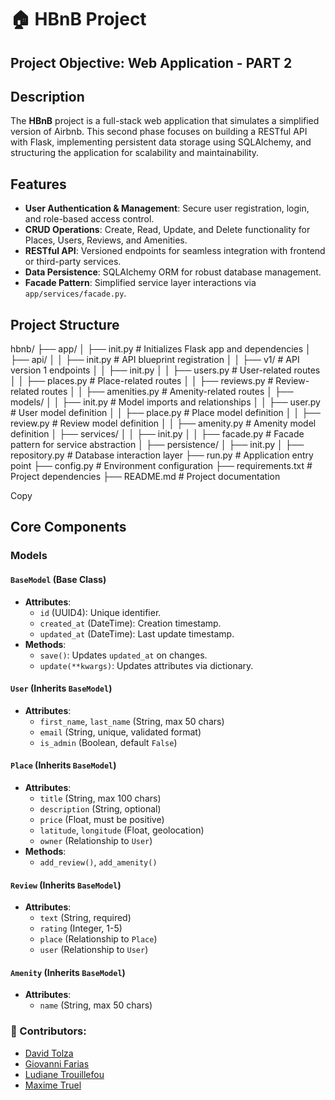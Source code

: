 # 🏠 HBnB Project   

## Project Objective: Web Application  - PART 2

## Description

The **HBnB** project is a full-stack web application that simulates a simplified version of Airbnb. This second phase focuses on building a RESTful API with Flask, implementing persistent data storage using SQLAlchemy, and structuring the application for scalability and maintainability.

## Features

- **User Authentication & Management**: Secure user registration, login, and role-based access control.
- **CRUD Operations**: Create, Read, Update, and Delete functionality for Places, Users, Reviews, and Amenities.
- **RESTful API**: Versioned endpoints for seamless integration with frontend or third-party services.
- **Data Persistence**: SQLAlchemy ORM for robust database management.
- **Facade Pattern**: Simplified service layer interactions via `app/services/facade.py`.

## Project Structure

hbnb/
├── app/
│ ├── init.py # Initializes Flask app and dependencies
│ ├── api/
│ │ ├── init.py # API blueprint registration
│ │ ├── v1/ # API version 1 endpoints
│ │ ├── init.py
│ │ ├── users.py # User-related routes
│ │ ├── places.py # Place-related routes
│ │ ├── reviews.py # Review-related routes
│ │ ├── amenities.py # Amenity-related routes
│ ├── models/
│ │ ├── init.py # Model imports and relationships
│ │ ├── user.py # User model definition
│ │ ├── place.py # Place model definition
│ │ ├── review.py # Review model definition
│ │ ├── amenity.py # Amenity model definition
│ ├── services/
│ │ ├── init.py
│ │ ├── facade.py # Facade pattern for service abstraction
│ ├── persistence/
│ ├── init.py
│ ├── repository.py # Database interaction layer
├── run.py # Application entry point
├── config.py # Environment configuration
├── requirements.txt # Project dependencies
├── README.md # Project documentation

Copy

## Core Components

### Models

#### `BaseModel` (Base Class)
- **Attributes**:
  - `id` (UUID4): Unique identifier.
  - `created_at` (DateTime): Creation timestamp.
  - `updated_at` (DateTime): Last update timestamp.
- **Methods**:
  - `save()`: Updates `updated_at` on changes.
  - `update(**kwargs)`: Updates attributes via dictionary.

#### `User` (Inherits `BaseModel`)
- **Attributes**:
  - `first_name`, `last_name` (String, max 50 chars)
  - `email` (String, unique, validated format)
  - `is_admin` (Boolean, default `False`)

#### `Place` (Inherits `BaseModel`)
- **Attributes**:
  - `title` (String, max 100 chars)
  - `description` (String, optional)
  - `price` (Float, must be positive)
  - `latitude`, `longitude` (Float, geolocation)
  - `owner` (Relationship to `User`)
- **Methods**:
  - `add_review()`, `add_amenity()`

#### `Review` (Inherits `BaseModel`)
- **Attributes**:
  - `text` (String, required)
  - `rating` (Integer, 1-5)
  - `place` (Relationship to `Place`)
  - `user` (Relationship to `User`)

#### `Amenity` (Inherits `BaseModel`)
- **Attributes**:
  - `name` (String, max 50 chars)

### 👤 Contributors:  
- [David Tolza](https://github.com/VidadTol)  
- [Giovanni Farias](https://github.com/ginftls)  
- [Ludiane Trouillefou](https://github.com/ludiane-tr)  
- [Maxime Truel](https://github.com/MaKSiiMe)  